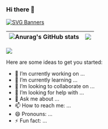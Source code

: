 ### Hi there 👋


[![SVG Banners](https://svg-banners.vercel.app/api?type=origin&text1=Hello🤠&text2=💖%20Open%20Source&width=800&height=400)](https://github.com/Akshay090/svg-banners)


![Anurag's GitHub stats](https://github-readme-stats.vercel.app/api?username=wuyafeiya&theme=radical&show_icons=true)|![](https://github-readme-stats.vercel.app/api/top-langs/?username=wuyafeiya&layout=compact&theme=radical&langs_count=10)|
|-|-|

![](https://activity-graph.herokuapp.com/graph?username=wuyafeiya&theme=redical)

Here are some ideas to get you started:

- 🔭 I’m currently working on ...
- 🌱 I’m currently learning ...
- 👯 I’m looking to collaborate on ...
- 🤔 I’m looking for help with ...
- 💬 Ask me about ...
- 📫 How to reach me: ...
- 😄 Pronouns: ...
- ⚡ Fun fact: ...

